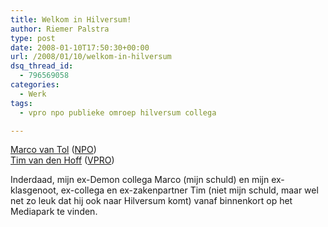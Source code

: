 ```yaml
---
title: Welkom in Hilversum!
author: Riemer Palstra
type: post
date: 2008-01-10T17:50:30+00:00
url: /2008/01/10/welkom-in-hilversum
dsq_thread_id:
  - 796569058
categories:
  - Werk
tags:
  - vpro npo publieke omroep hilversum collega

---
```

[Marco van Tol][1] ([NPO][2])  
[Tim van den Hoff][3] ([VPRO][4])

Inderdaad, mijn ex-Demon collega Marco (mijn schuld) en mijn ex-klasgenoot, ex-collega en ex-zakenpartner Tim (niet mijn schuld, maar wel net zo leuk dat hij ook naar Hilversum komt) vanaf binnenkort op het Mediapark te vinden.

 [1]: http://www.tols.org/
 [2]: http://www.npoict.nl/
 [3]: http://www.timvandenhoff.nl/
 [4]: http://www.vpro.nl/